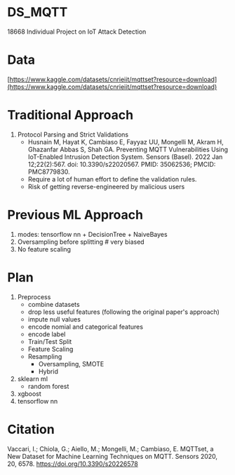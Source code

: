 # DS_MQTT
 18668 Individual Project on IoT Attack Detection

# Data
[https://www.kaggle.com/datasets/cnrieiit/mqttset?resource=download](https://www.kaggle.com/datasets/cnrieiit/mqttset?resource=download)

# Traditional Approach
1. Protocol Parsing and Strict Validations
    - Husnain M, Hayat K, Cambiaso E, Fayyaz UU, Mongelli M, Akram H, Ghazanfar Abbas S, Shah GA. Preventing MQTT Vulnerabilities Using IoT-Enabled Intrusion Detection System. Sensors (Basel). 2022 Jan 12;22(2):567. doi: 10.3390/s22020567. PMID: 35062536; PMCID: PMC8779830.
    - Require a lot of human effort to define the validation rules.
    - Risk of getting reverse-engineered by malicious users

# Previous ML Approach
1. modes: tensorflow nn + DecisionTree + NaiveBayes
2. Oversampling before splitting # very biased
4. No feature scaling


# Plan
1. Preprocess
    - combine datasets
    - drop less useful features (following the original paper's approach)
    - impute null values
    - encode nomial and categorical features
    - encode label
    - Train/Test Split 
    - Feature Scaling
    - Resampling
        - Oversampling, SMOTE
        - Hybrid 
2. sklearn ml
    - random forest
3. xgboost
4. tensorflow nn

# Citation

Vaccari, I.; Chiola, G.; Aiello, M.; Mongelli, M.; Cambiaso, E. MQTTset, a New Dataset for Machine Learning Techniques on MQTT. Sensors 2020, 20, 6578. https://doi.org/10.3390/s20226578

